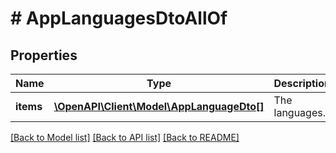 # # AppLanguagesDtoAllOf

## Properties

Name | Type | Description | Notes
------------ | ------------- | ------------- | -------------
**items** | [**\OpenAPI\Client\Model\AppLanguageDto[]**](AppLanguageDto.md) | The languages. |

[[Back to Model list]](../../README.md#models) [[Back to API list]](../../README.md#endpoints) [[Back to README]](../../README.md)
